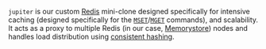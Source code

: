 `jupiter` is our custom [Redis](https://redis.io/) mini-clone designed specifically for intensive caching (designed specifically for the [`MSET`](https://redis.io/commands/mset/)/[`MGET`](https://redis.io/commands/mget/) commands), and scalability. It acts as a proxy to multiple Redis (in our case, [Memorystore](https://cloud.google.com/memorystore)) nodes and handles load distribution using [consistent hashing](https://en.wikipedia.org/wiki/Consistent_hashing).
